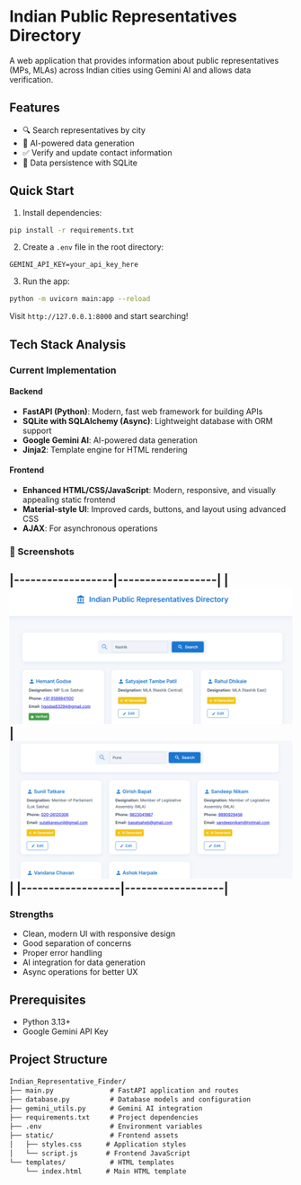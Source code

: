 # Indian Public Representatives Directory

A web application that provides information about public representatives (MPs, MLAs) across Indian cities using Gemini AI and allows data verification.

## Features

- 🔍 Search representatives by city
- 🤖 AI-powered data generation
- ✅ Verify and update contact information
- 💾 Data persistence with SQLite

## Quick Start

1. Install dependencies:
```bash
pip install -r requirements.txt
```

2. Create a `.env` file in the root directory:
```
GEMINI_API_KEY=your_api_key_here
```

3. Run the app:
```bash
python -m uvicorn main:app --reload
```

Visit `http://127.0.0.1:8000` and start searching!

## Tech Stack Analysis

### Current Implementation

#### Backend
- **FastAPI (Python)**: Modern, fast web framework for building APIs
- **SQLite with SQLAlchemy (Async)**: Lightweight database with ORM support
- **Google Gemini AI**: AI-powered data generation
- **Jinja2**: Template engine for HTML rendering

#### Frontend
- **Enhanced HTML/CSS/JavaScript**: Modern, responsive, and visually appealing static frontend
- **Material-style UI**: Improved cards, buttons, and layout using advanced CSS
- **AJAX**: For asynchronous operations

### 📸 Screenshots

|------------------|------------------|
| ![](screenshots/Img01.png) | ![](screenshots/Img02.png) |
|------------------|------------------|
---

### Strengths
- Clean, modern UI with responsive design
- Good separation of concerns
- Proper error handling
- AI integration for data generation
- Async operations for better UX

## Prerequisites

- Python 3.13+
- Google Gemini API Key

## Project Structure

```
Indian_Representative_Finder/
├── main.py              # FastAPI application and routes
├── database.py          # Database models and configuration
├── gemini_utils.py      # Gemini AI integration
├── requirements.txt     # Project dependencies
├── .env                 # Environment variables
├── static/              # Frontend assets
│   ├── styles.css      # Application styles
│   └── script.js       # Frontend JavaScript
└── templates/           # HTML templates
    └── index.html      # Main HTML template
